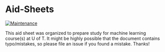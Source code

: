 # Aid-Sheets
[![Maintenance](https://img.shields.io/badge/Maintained%3F-no-red.svg)](https://bitbucket.org/lbesson/ansi-colors)

This aid sheet was organized to prepare study for machine learning course(s) at U of T. 
It might be highly possible that the document contains typo/mistakes, so please file an issue if you found a mistake. Thanks!

